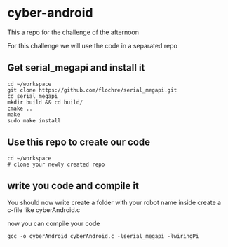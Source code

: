 # cyber-android
This a repo for the challenge of the afternoon

For this challenge we will use the code in a separated repo

## Get serial_megapi and install it
```
cd ~/workspace
git clone https://github.com/flochre/serial_megapi.git
cd serial_megapi
mkdir build && cd build/
cmake ..
make
sudo make install
```

## Use this repo to create our code
```
cd ~/workspace
# clone your newly created repo
```

## write you code and compile it

You should now write create a folder with your robot name
inside create a c-file like cyberAndroid.c

now you can compile your code

```
gcc -o cyberAndroid cyberAndroid.c -lserial_megapi -lwiringPi
```
